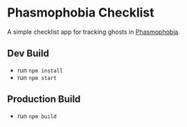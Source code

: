 # Phasmophobia Checklist
A simple checklist app for tracking ghosts in [Phasmophobia](https://store.steampowered.com/app/739630/Phasmophobia/).

## Dev Build
- run `npm install`
- run `npm start`

## Production Build
- run `npm build`
